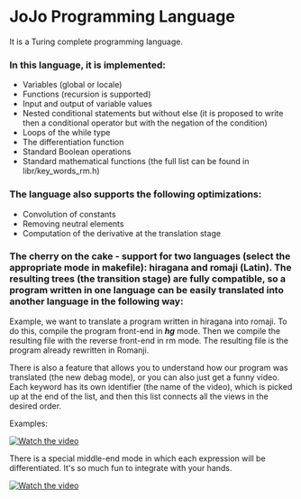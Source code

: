 # JoJo Programming Language

It is a Turing complete programming language. 

### In this language, it is implemented:

* Variables (global or locale)
* Functions (recursion is supported)
* Input and output of variable values
* Nested conditional statements but without else (it is proposed to write then a conditional operator but with the negation of the condition)
* Loops of the while type
* The differentiation function
* Standard Boolean operations
* Standard mathematical functions (the full list can be found in libr/key_words_rm.h)


### The language also supports the following optimizations:

* Convolution of constants
* Removing neutral elements
* Computation of the derivative at the translation stage

### The cherry on the cake - support for two languages (select the appropriate mode in makefile): hiragana and romaji (Latin). The resulting trees (the transition stage) are fully compatible, so a program written in one language can be easily translated into another language in the following way:

Example, we want to translate a program written in hiragana into romaji. To do this, compile the program front-end in ***hg*** mode. Then we compile the resulting file with the reverse front-end in rm mode. The resulting file is the program already rewritten in Romanji.

There is also a feature that allows you to understand how our program was translated (the new debag mode), or you can also just get a funny video. Each keyword has its own identifier (the name of the video), which is picked up at the end of the list, and then this list connects all the views in the desired order. 

Examples: 


[![Watch the video](https://i9.ytimg.com/vi/pDLMoiX-FzM/mq2.jpg?sqp=CMDy94YG&rs=AOn4CLDU_M9sUvI9cKRRfxvOQZehstn-nA)](https://www.youtube.com/watch?v=pDLMoiX-FzM)


There is a special middle-end mode in which each expression will be differentiated. It's so much fun to integrate with your hands. 

[![Watch the video](https://i9.ytimg.com/vi/3fvgipe_swY/mq2.jpg?sqp=CMDy94YG&rs=AOn4CLAP1vQDytKc08Yu0JWwe_-aIdc9Yg)](https://www.youtube.com/watch?v=3fvgipe_swY)




